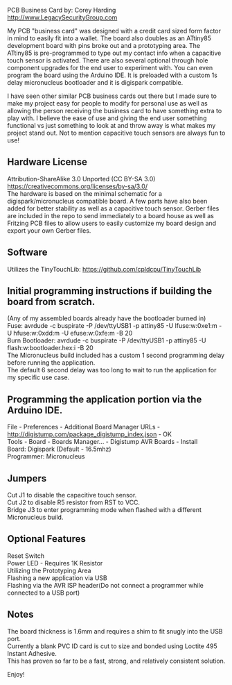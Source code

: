 PCB Business Card by: Corey Harding  
http://www.LegacySecurityGroup.com  
  
My PCB "business card" was designed with a credit card sized form factor in mind to easily fit into a wallet. The board also doubles as an ATtiny85 development board with pins broke out and a prototyping area. The ATtiny85 is pre-programmed to type out my contact info when a capacitive touch sensor is activated. There are also several optional through hole component upgrades for the end user to experiment with. You can even program the board using the Arduino IDE. It is preloaded with a custom 1s delay micronucleus bootloader and it is digispark compatible.  
  
I have seen other similar PCB business cards out there but I made sure to make my project easy for people to modify for personal use as well as allowing the person receiving the business card to have something extra to play with. I believe the ease of use and giving the end user something functional vs just something to look at and throw away is what makes my project stand out. Not to mention capacitive touch sensors are always fun to use!  
  
Hardware License  
-----  
Attribution-ShareAlike 3.0 Unported (CC BY-SA 3.0)  
https://creativecommons.org/licenses/by-sa/3.0/  
The hardware is based on the minimal schematic for a digispark/micronucleus compatible board. A few parts have also been added for better stability as well as a capacitive touch sensor. Gerber files are included in the repo to send immediately to a board house as well as Fritzing PCB files to allow users to easily customize my board design and export your own Gerber files.  
  
Software  
-----  
Utilizes the TinyTouchLib: https://github.com/cpldcpu/TinyTouchLib  
  
Initial programming instructions if building the board from scratch.  
-----  
(Any of my assembled boards already have the bootloader burned in)  
Fuse: avrdude -c buspirate -P /dev/ttyUSB1 -p attiny85 -U lfuse:w:0xe1:m -U hfuse:w:0xdd:m -U efuse:w:0xfe:m -B 20  
Burn Bootloader: avrdude -c buspirate -P /dev/ttyUSB1 -p attiny85 -U flash:w:bootloader.hex:i -B 20  
The Micronucleus build included has a custom 1 second programming delay before running the application.  
The default 6 second delay was too long to wait to run the application for my specific use case.  
  
Programming the application portion via the Arduino IDE.  
-----  
File - Preferences - Additional Board Manager URLs - http://digistump.com/package_digistump_index.json - OK  
Tools - Board - Boards Manager... - Digistump AVR Boards - Install  
Board: Digispark (Default - 16.5mhz)  
Programmer: Micronucleus  
  
Jumpers  
-----  
Cut J1 to disable the capacitive touch sensor.  
Cut J2 to disable R5 resistor from RST to VCC.  
Bridge J3 to enter programming mode when flashed with a different Micronucleus build.  
  
Optional Features  
-----  
Reset Switch  
Power LED - Requires 1K Resistor  
Utilizing the Prototyping Area  
Flashing a new application via USB  
Flashing via the AVR ISP header(Do not connect a programmer while connected to a USB port)  
  
Notes  
-----  
The board thickness is 1.6mm and requires a shim to fit snugly into the USB port.  
Currently a blank PVC ID card is cut to size and bonded using Loctite 495 Instant Adhesive.  
This has proven so far to be a fast, strong, and relatively consistent solution.  
  
Enjoy!  
